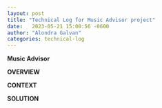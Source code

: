 ```yaml
---
layout: post
title: "Technical Log for Music Advisor project"
date:   2023-05-21 15:00:56 -0600
author: "Alondra Galvan"
categories: technical-log
---
```


**Music Advisor**


**OVERVIEW**


**CONTEXT**


**SOLUTION**
